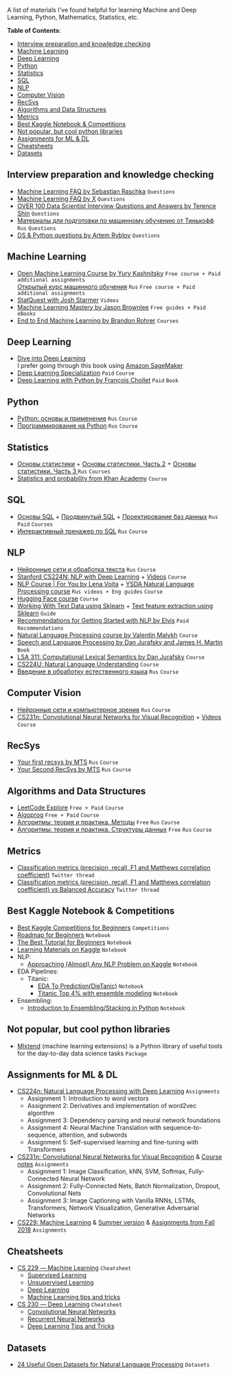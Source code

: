 A list of materials I've found helpful for learning Machine and Deep Learning, Python, Mathematics, Statistics, etc.

**Table of Contents**:
- [Interview preparation and knowledge checking](#interview-preparation-and-knowledge-checking)
- [Machine Learning](#machine-learning)
- [Deep Learning](#deep-learning)
- [Python](#python)
- [Statistics](#statistics)
- [SQL](#sql)
- [NLP](#nlp)
- [Computer Vision](#computer-vision)
- [RecSys](#recsys)
- [Algorithms and Data Structures](#algorithms-and-data-structures)
- [Metrics](#metrics)
- [Best Kaggle Notebook & Competitions](#best-kaggle-notebook--competitions)
- [Not popular, but cool python libraries](#not-popular-but-cool-python-libraries)
- [Assignments for ML & DL](#assignments-for-ml--dl)
- [Cheatsheets](#cheatsheets)
- [Datasets](#datasets)

## Interview preparation and knowledge checking
* [Machine Learning FAQ by Sebastian Raschka](https://sebastianraschka.com/faq/) `Questions`
* [Machine Learning FAQ by X](https://machinelearningfaq.com/) `Questions`
* [OVER 100 Data Scientist Interview Questions and Answers by Terence Shin](https://towardsdatascience.com/over-100-data-scientist-interview-questions-and-answers-c5a66186769a) `Questions`
* [Материалы для подготовки по машинному обучению от Тинькофф](https://www.tinkoff.ru/career/it/interview/ml/) `Rus` `Questions`
* [DS & Python questions by Artem Ryblov](https://github.com/Extremesarova/resources/blob/main/questions.md) `Questions`

## Machine Learning
* [Open Machine Learning Course by Yury Kashnitsky](https://mlcourse.ai/book/index.html) `Free course + Paid additional assignments`  
[Открытый курс машинного обучения](https://ods.ai/tracks/open-ml-course) `Rus` `Free course + Paid additional assignments`
* [StatQuest with Josh Starmer](https://www.youtube.com/c/joshstarmer/featured) `Videos`
* [Machine Learning Mastery by Jason Brownlee](https://machinelearningmastery.com/) `Free guides + Paid eBooks`
* [End to End Machine Learning by Brandon Rohrer](https://end-to-end-machine-learning.teachable.com/courses/) `Courses`

## Deep Learning
* [Dive into Deep Learning](https://d2l.ai/index.html)  
I prefer going through this book using [Amazon SageMaker](https://d2l.ai/chapter_appendix-tools-for-deep-learning/sagemaker.html)
* [Deep Learning Specialization](https://www.coursera.org/specializations/deep-learning) `Paid` `Course`
* [Deep Learning with Python by François Chollet](https://www.manning.com/books/deep-learning-with-python-second-edition) `Paid` `Book`

## Python
* [Python: основы и применение](https://stepik.org/course/512/info) `Rus` `Course`
* [Программирование на Python](https://stepik.org/course/67/info) `Rus` `Course`

## Statistics
* [Основы статистики](https://stepik.org/course/76/info) + [Основы статистики. Часть 2](https://stepik.org/course/524/info) + [Основы статистики. Часть 3
](https://stepik.org/course/2152/info) `Rus` `Courses`
* [Statistics and probability from Khan Academy](https://www.khanacademy.org/math/statistics-probability) `Course`

## SQL
* [Основы SQL](https://stepik.org/course/51562/info) + [Продвинутый SQL](https://stepik.org/course/55776/info) + [Проектирование баз данных](https://stepik.org/course/51675/info) `Rus` `Paid` `Courses`
* [Интерактивный тренажер по SQL](https://stepik.org/course/63054/info) `Rus` `Course`

## NLP
* [Нейронные сети и обработка текста](https://stepik.org/course/54098/info) `Rus` `Course`
* [Stanford CS224N: NLP with Deep Learning](https://web.stanford.edu/class/archive/cs/cs224n/cs224n.1214/) + [Videos](https://www.youtube.com/watch?v=8rXD5-xhemo&list=PLoROMvodv4rOhcuXMZkNm7j3fVwBBY42z&ab_channel=stanfordonline) `Course`
* [NLP Course | For You by Lena Voita](https://lena-voita.github.io/nlp_course.html) + [YSDA Natural Language Processing course](https://github.com/yandexdataschool/nlp_course) `Rus videos + Eng guides` `Course`
* [Hugging Face course](https://huggingface.co/course/chapter0) `Course`
* [Working With Text Data using Sklearn](https://scikit-learn.org/stable/tutorial/text_analytics/working_with_text_data.html#extracting-features-from-text-files) + [Text feature extraction using Sklearn](https://scikit-learn.org/stable/modules/feature_extraction.html#text-feature-extraction) `Guide`
* [Recommendations for Getting Started with NLP by Elvis](https://elvissaravia.substack.com/p/my-recommendations-for-getting-started) `Paid` `Recommendations`
* [Natural Language Processing course by Valentin Malykh](https://ods.ai/tracks/nlp-course) `Course`
* [Speech and Language Processing by Dan Jurafsky and James H. Martin](https://web.stanford.edu/~jurafsky/slp3/) `Book`
* [LSA 311: Computational Lexical Semantics by Dan Jurafsky](https://web.stanford.edu/~jurafsky/li15/) `Course`
* [CS224U: Natural Language Understanding](https://web.stanford.edu/class/cs224u/index.html) `Course`
* [Введение в обработку естественного языка](https://compscicenter.ru/courses/introduction-nlp/2019-autumn/) `Rus` `Course`

## Computer Vision
* [Нейронные сети и компьютерное зрение](https://stepik.org/course/50352/syllabus) `Rus` `Course`
* [CS231n: Convolutional Neural Networks for Visual Recognition](https://cs231n.github.io/) + [Videos](https://www.youtube.com/watch?v=vT1JzLTH4G4&list=PL3FW7Lu3i5JvHM8ljYj-zLfQRF3EO8sYv&ab_channel=StanfordUniversitySchoolofEngineering) `Course`

## RecSys
* [Your first recsys by MTS](https://ods.ai/tracks/mts-recsys-df2020) `Rus` `Course`
* [Your Second RecSys by MTS](https://ods.ai/tracks/recsys-course2021) `Rus` `Course`

## Algorithms and Data Structures
* [LeetCode Explore](https://leetcode.com/explore/) `Free + Paid` `Course`
* [Algoprog](https://algoprog.ru/) `Free + Paid` `Course`
* [Алгоритмы: теория и практика. Методы](https://stepik.org/course/217/info) `Free` `Rus` `Course`
* [Алгоритмы: теория и практика. Структуры данных](https://stepik.org/course/1547/info) `Free` `Rus` `Course`

## Metrics
* [Classification metrics (precision, recall, F1 and Matthews correlation coefficient)](https://twitter.com/rasbt/status/1457018296847437824?t=NHXMPdhYFg9xF-WzqGQZYg&s=09) `Twitter thread`
* [Classification metrics (precision, recall, F1 and Matthews correlation coefficient) vs Balanced Accuracy](https://twitter.com/rasbt/status/1459577884100767753?t=hErn_d7Xvr_zq8eYokAx8w&s=09) `Twitter thread`

## Best Kaggle Notebook & Competitions
* [Best Kaggle Competitions for Beginners](https://www.kaggle.com/getting-started/78482) `Competitions`
* [Roadmap for Beginners](https://www.kaggle.com/getting-started/73164) `Notebook`
* [The Best Tutorial for Beginners](https://www.kaggle.com/getting-started/71679) `Notebook`
* [Learning Materials on Kaggle](https://www.kaggle.com/getting-started/39193) `Notebook`
* NLP:
  * [Approaching (Almost) Any NLP Problem on Kaggle](https://www.kaggle.com/abhishek/approaching-almost-any-nlp-problem-on-kaggle/notebook) `Notebook`
* EDA Pipelines:
  * Titanic:
    * [EDA To Prediction(DieTanic)](https://www.kaggle.com/ash316/eda-to-prediction-dietanic/notebook) `Notebook`
    * [Titanic Top 4% with ensemble modeling](https://www.kaggle.com/yassineghouzam/titanic-top-4-with-ensemble-modeling) `Notebook`
* Ensembling:
  * [Introduction to Ensembling/Stacking in Python](https://www.kaggle.com/arthurtok/introduction-to-ensembling-stacking-in-python#Second-Level-Predictions-from-the-First-level-Output) `Notebook`

## Not popular, but cool python libraries
* [Mlxtend](https://github.com/rasbt/mlxtend) (machine learning extensions) is a Python library of useful tools for the day-to-day data science tasks `Package`

## Assignments for ML & DL
* [CS224n: Natural Language Processing with Deep Learning](https://web.stanford.edu/class/archive/cs/cs224n/cs224n.1214/index.html#schedule) `Assignments`
  * Assignment 1: Introduction to word vectors
  * Assignment 2: Derivatives and implementation of word2vec algorithm
  * Assignment 3: Dependency parsing and neural network foundations
  * Assignment 4: Neural Machine Translation with sequence-to-sequence, attention, and subwords
  * Assignment 5: Self-supervised learning and fine-tuning with Transformers
* [CS231n: Convolutional Neural Networks for Visual Recognition](http://cs231n.stanford.edu/schedule.html) & [Course notes](https://cs231n.github.io/) `Assignments`
  * Assignment 1: Image Classification, kNN, SVM, Softmax, Fully-Connected Neural Network
  * Assignment 2: Fully-Connected Nets, Batch Normalization, Dropout, Convolutional Nets
  * Assignment 3: Image Captioning with Vanilla RNNs, LSTMs, Transformers, Network Visualization, Generative Adversarial Networks
* [CS229: Machine Learning](https://cs229.stanford.edu/syllabus.html) & [Summer version](https://cs229.stanford.edu/syllabus-summer2019.html) & [Assignments from Fall 2018](https://cs229.stanford.edu/syllabus-autumn2018.html) `Assignments`

## Cheatsheets
* [CS 229 ― Machine Learning](https://stanford.edu/~shervine/teaching/cs-229/) `Cheatsheet`
  * [Supervised Learning](https://stanford.edu/~shervine/teaching/cs-229/cheatsheet-supervised-learning) 
  * [Unsupervised Learning](https://stanford.edu/~shervine/teaching/cs-229/cheatsheet-unsupervised-learning)
  * [Deep Learning](https://stanford.edu/~shervine/teaching/cs-229/cheatsheet-deep-learning)
  * [Machine Learning tips and tricks](https://stanford.edu/~shervine/teaching/cs-229/cheatsheet-machine-learning-tips-and-tricks)
* [CS 230 ― Deep Learning](https://stanford.edu/~shervine/teaching/cs-230/) `Cheatsheet`
  * [Convolutional Neural Networks](https://stanford.edu/~shervine/teaching/cs-230/cheatsheet-convolutional-neural-networks)
  * [Recurrent Neural Networks](https://stanford.edu/~shervine/teaching/cs-230/cheatsheet-recurrent-neural-networks)
  * [Deep Learning Tips and Tricks](https://stanford.edu/~shervine/teaching/cs-230/cheatsheet-deep-learning-tips-and-tricks)

## Datasets
* [24 Useful Open Datasets for Natural Language Processing](https://odsc.medium.com/24-useful-open-datasets-for-natural-language-processing-4eea7f0c8b94) `Datasets`